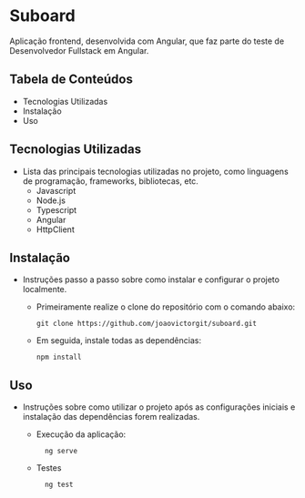 # Suboard

Aplicação frontend, desenvolvida com Angular, que faz parte do teste de Desenvolvedor Fullstack em Angular.

## Tabela de Conteúdos

- Tecnologias Utilizadas
- Instalação
- Uso

## Tecnologias Utilizadas

- Lista das principais tecnologias utilizadas no projeto, como linguagens de programação, frameworks, bibliotecas, etc.
  - Javascript
  - Node.js
  - Typescript
  - Angular
  - HttpClient

## Instalação

- Instruções passo a passo sobre como instalar e configurar o projeto localmente.

  - Primeiramente realize o clone do repositório com o comando abaixo:

        git clone https://github.com/joaovictorgit/suboard.git

  - Em seguida, instale todas as dependências:

        npm install

## Uso

- Instruções sobre como utilizar o projeto após as configurações iniciais e instalação das dependências forem realizadas.

  - Execução da aplicação:

          ng serve

  - Testes

          ng test
